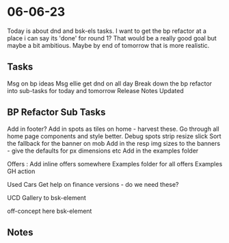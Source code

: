 # 06-06-23

Today is about dnd and bsk-els tasks. I want to get the bp refactor at a place i can say its 'done' for round 1? That would be a really good goal but maybe a bit ambitious. Maybe by end of tomorrow that is more realistic.

## Tasks
Msg on bp ideas
Msg ellie
get dnd on all day
Break down the bp refactor into sub-tasks for today and tomorrow
Release Notes Updated

## BP Refactor Sub Tasks
Add in footer?
Add in spots as tiles on home - harvest these.
Go through all home page components and style better.
Debug spots strip resize slick
Sort the fallback for the banner on mob
Add in the resp img sizes to the banners - give the defaults for px dimensions etc
Add in the examples folder

Offers :
Add inline offers somewhere
Examples folder for all offers
Examples GH action

Used Cars
Get help on finance versions - do we need these?

UCD Gallery to bsk-element

off-concept here bsk-element


## Notes
